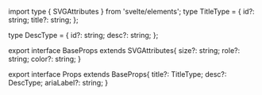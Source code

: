 import type { SVGAttributes } from 'svelte/elements';
type TitleType = {
  id?: string;
  title?: string;
};

type DescType = {
  id?: string;
  desc?: string;
};

export interface BaseProps extends SVGAttributes<SVGElement>{
  size?: string;
  role?: string;
  color?: string;
}

export interface Props extends BaseProps{
  title?: TitleType;
  desc?: DescType;
  ariaLabel?: string;
}
